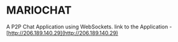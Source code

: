 # MARIOCHAT
A P2P Chat Application using WebSockets.
link to the Application - [http://206.189.140.29](http://206.189.140.29)
